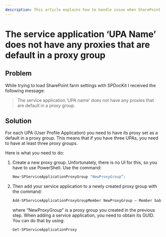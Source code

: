 ```yaml
---
description: This article explains how to handle issue when SharePoint farm settings load is not working properly.
---
```


# The service application ‘UPA Name’ does not have any proxies that are default in a proxy group

## Problem

While trying to load SharePoint farm settings with SPDocKit I received the following message:

> The service application ‘UPA name’ does not have any proxies that are default in a proxy group.

## Solution

For each UPA (User Profile Application) you need to have its proxy set as a default in a proxy group. This means that if you have three UPAs, you need to have at least three proxy groups.

Here is what you need to do:

1. Create a new proxy group. Unfortunately, there is no UI for this, so you have to use PowerShell. Use the command:

   ```powershell
   New-SPServiceApplicationProxyGroup "NewProxyGroup”;
   ```

2. Then add your service application to a newly created proxy group with the command:

   ```powershell
   Add-SPServiceApplicationProxyGroupMember NewProxyGroup – Member babab30e-8e3a-428b-8ff4-4d5c8f455e6d
   ```

   where “NewProxyGroup” is a proxy group you created in the previous step. When adding a service application, you need to obtain its GUID. You can do that by using:

   ```powershell
   Get‐SPServiceApplicationProxy
   ```

